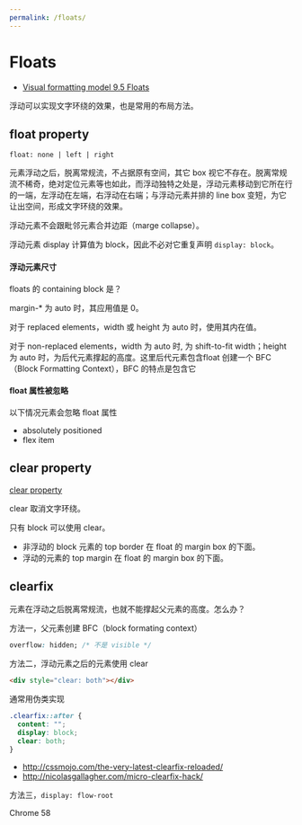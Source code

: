 ```yaml
---
permalink: /floats/
---
```


# Floats

- [Visual formatting model 9.5 Floats](https://ynotes.github.io/css2/visuren.html#floats)

浮动可以实现文字环绕的效果，也是常用的布局方法。

## float property

```
float: none | left | right
```

元素浮动之后，脱离常规流，不占据原有空间，其它 box 视它不存在。脱离常规流不稀奇，绝对定位元素等也如此，而浮动独特之处是，浮动元素移动到它所在行的一端，左浮动在左端，右浮动在右端；与浮动元素并排的 line box 变短，为它让出空间，形成文字环绕的效果。

浮动元素不会跟毗邻元素合并边距（marge collapse）。

浮动元素 display 计算值为 block，因此不必对它重复声明 `display: block`。

#### 浮动元素尺寸

floats 的 containing block 是？

margin-* 为 auto 时，其应用值是 0。

对于 replaced elements，width 或 height 为 auto 时，使用其内在值。

对于 non-replaced elements，width 为 auto 时, 为 shift-to-fit width；height 为 auto 时，为后代元素撑起的高度。这里后代元素包含float 创建一个 BFC（Block Formatting Context），BFC 的特点是包含它


#### float 属性被忽略

以下情况元素会忽略 float 属性

- absolutely positioned
- flex item


## clear property

[clear property](https://ynotes.github.io/css2/visuren.html#flow-control)

clear 取消文字环绕。

只有 block 可以使用 clear。

- 非浮动的 block 元素的 top border 在 float 的 margin box 的下面。
- 浮动的元素的 top margin 在 float 的 margin box 的下面。

## clearfix

元素在浮动之后脱离常规流，也就不能撑起父元素的高度。怎么办？

方法一，父元素创建 BFC（block formating context）

```css
overflow: hidden; /* 不是 visible */
```

方法二，浮动元素之后的元素使用 clear

```html
<div style="clear: both"></div>
```

通常用伪类实现

```css
.clearfix::after {
  content: "";
  display: block;
  clear: both;
}
```

- <http://cssmojo.com/the-very-latest-clearfix-reloaded/>
- <http://nicolasgallagher.com/micro-clearfix-hack/>

方法三，`display: flow-root`

Chrome 58
